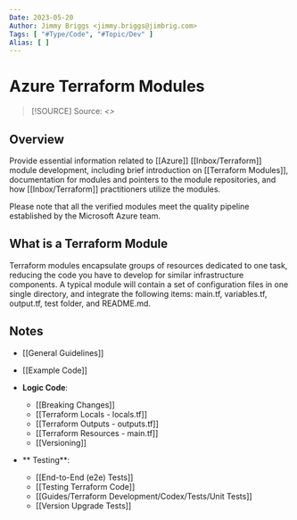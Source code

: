 ```yaml
---
Date: 2023-05-20
Author: Jimmy Briggs <jimmy.briggs@jimbrig.com>
Tags: [ "#Type/Code", "#Topic/Dev" ]
Alias: [ ]
---
```


# Azure Terraform Modules

> [!SOURCE] Source:
> *<>*

## Overview

Provide essential information related to [[Azure]] [[Inbox/Terraform]] module development, including brief introduction on [[Terraform Modules]], documentation for modules and pointers to the module repositories, and how [[Inbox/Terraform]] practitioners utilize the modules.

Please note that all the verified modules meet the quality pipeline established by the Microsoft Azure team.

## What is a Terraform Module

Terraform modules encapsulate groups of resources dedicated to one task, reducing the code you have to develop for similar infrastructure components. A typical module will contain a set of configuration files in one single directory, and integrate the following items: main.tf, variables.tf, output.tf, test folder, and README.md.

## Notes

- [[General Guidelines]]
- [[Example Code]]

- **Logic Code**:
	- [[Breaking Changes]]
	- [[Terraform Locals - locals.tf]]
	- [[Terraform Outputs - outputs.tf]]
	- [[Terraform Resources - main.tf]]
	- [[Versioning]]


- ** Testing**:
	- [[End-to-End (e2e) Tests]]
	- [[Testing Terraform Code]]
	- [[Guides/Terraform Development/Codex/Tests/Unit Tests]]
	- [[Version Upgrade Tests]]





